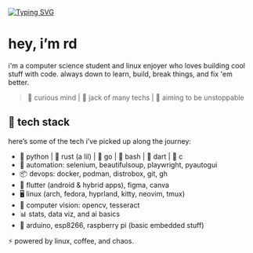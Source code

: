 
<a href="https://git.io/typing-svg"><img src="https://readme-typing-svg.herokuapp.com?font=VT323&size=24&pause=1000&width=435&lines=at+some+point+i+touched+a+computer;and+the+computer+did+what+i+wanted;i+made+it+do+exactly+what+i+wanted+it+to+do;and+i+realized;i+am+a+god" alt="Typing SVG" /></a>



# hey, i’m rd

i'm a computer science student and linux enjoyer who loves building cool stuff with code.
always down to learn, build, break things, and fix 'em better.

> 🧠 curious mind | 🧰 jack of many techs | 🎯 aiming to be unstoppable

## 🧰 tech stack

here’s some of the tech i’ve picked up along the journey:

- 🐍 python | 🦀 rust (a lil) | 🦫 go | 🐧 bash | 🧁 dart | 🧠 c  
- 🧰 automation: selenium, beautifulsoup, playwright, pyautogui  
- 📦 devops: docker, podman, distrobox, git, gh  
- 📱 flutter (android & hybrid apps), figma, canva  
- 🖥️ linux (arch, fedora, hyprland, kitty, neovim, tmux)  
- 🤖 computer vision: opencv, tesseract  
- 📊 stats, data viz, and ai basics  
- 🔌 arduino, esp8266, raspberry pi (basic embedded stuff)


⚡️ powered by linux, coffee, and chaos.
